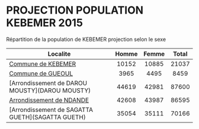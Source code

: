 # PROJECTION POPULATION KEBEMER 2015
	
Répartition de la population de KEBEMER projection selon le sexe
	
| Localite  | Homme | Femme | Total |
| --------- |:-----:|:-----:|:-----:|
| [Commune de KEBEMER](KEBEMER) | 10152 | 10885 | 21037 |
| [Commune de GUEOUL](GUEOUL) | 3965 | 4495 | 8459 |
| [Arrondissement de DAROU MOUSTY](DAROU MOUSTY) | 44619 | 42981 | 87600 |
| [Arrondissement de NDANDE](NDANDE) | 42608 | 43987 | 86595 |
| [Arrondissement de SAGATTA GUETH](SAGATTA GUETH) | 35054 | 35111 | 70166 |
